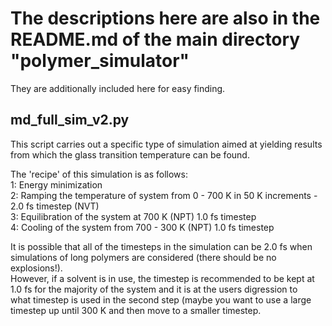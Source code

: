 # The descriptions here are also in the README.md of the main directory "polymer_simulator"

They are additionally included here for easy finding.

## md_full_sim_v2.py ##

This script carries out a specific type of simulation aimed at yielding results from which the glass transition temperature can be found. <br>

The 'recipe' of this simulation is as follows: <br>
    1: Energy minimization <br>
    2: Ramping the temperature of system from 0 - 700 K in 50 K increments - 2.0 fs timestep (NVT) <br>
    3: Equilibration of the system at 700 K (NPT) 1.0 fs timestep <br>
    4: Cooling of the system from 700 - 300 K (NPT) 1.0 fs timestep<br> 
    
It is possible that all of the timesteps in the simulation can be 2.0 fs when simulations of long polymers are considered (there should be no explosions!). <br>
However, if a solvent is in use,  the timestep is recommended to be kept at 1.0 fs for the majority of the system and it is at the users digression to <br>
what timestep is used in the second step (maybe you want to use a large timestep up until 300 K and then move to a smaller timestep.
